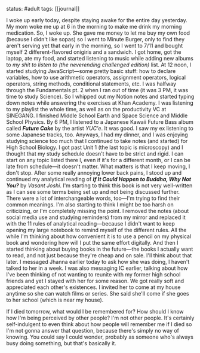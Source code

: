 status: #adult 
tags: [[journal]]

I woke up early today, despite staying awake for the entire day yesterday. My mom woke me up at 6 in the morning to make me drink my morning medication. So, I woke up. She gave me money to let me buy my own food (because I didn't like sopas) so I went to Minute Burger, only to find they aren't serving yet that early in the morning, so I went to 7/11 and bought myself 2 different-flavored onigiris and a sandwich. I got home, got the laptop, ate my food, and started listening to music while adding new albums to *my shit to listen to (the neverending challenged edition)* list. At 12 noon, I started studying JavaScript—some pretty basic stuff: how to declare variables, how to use arithmetic operators, assignment operators, logical operators, string methods, conditional statements, etc. I was halfway through the Fundamentals pt. 2 when I ran out of time (it was 3 PM, it was time to study Science). So I whipped out my Notion notes and started typing down notes while answering the exercises at Khan Academy. I was listening to my playlist the whole time, as well as on the productivity VC at SINEGANG. I finished Middle School Earth and Space Science and Middle School Physics. By 6 PM, I listened to a Japanese Kawaii Future Bass album called ***Future Cake*** by the artist *YUC'e*. It was good. I saw my ex listening to some Japanese tracks, too. Anyways, I had my dinner, and I was enjoying studying science too much that I continued to take notes (and started) for High School Biology. I got past Unit 1 (the last topic is microscopy) and I thought that my study schedule doesn't have to be strict and rigid. I can start on any topic listed there l, even if it's for a different month, or I can be late from schedule—it doesn't matter. What matters is that I keep moving, I don't stop. After some really annoying lower back pains, I stood up and continued my analytical reading of ***If It Could Happen to Buddha, Why Not You?*** by *Vasant Joshi*. I'm starting to think this book is not very well-written as I can see some terms being set up and not being discussed further. There were a lot of interchangeable words, too—I'm trying to find their common meanings. I'm also starting to think I might be too harsh on criticizing, or I'm completely missing the point. I removed the notes (about social media use and studying reminders) from my mirror and replaced it with the 11 rules of analytical reading—because I didn't want to keep opening my large notebook to remind myself of the different rules. All the while I'm thinking about how convenient it is to use a pencil on my physical book and wondering how will I put the same effort digitally. And then I started thinking about buying books in the future—the books I actually want to read, and not just because they're cheap and on sale. I'll think about that later. I messaged Jhanna earlier today to ask how she was doing, I haven't talked to her in a week. I was also messaging IC earlier, talking about how I've been thinking of not wanting to reunite with my former high school friends and yet I stayed with her for some reason. We got really soft and appreciated each other's existences. I invited her to come at my house anytime so she can watch films or series. She said she'll come if she goes to her school (which is near my house). 

If I died tomorrow, what would I be remembered for? How should I know how I'm being perceived by other people? I'm not other people. It's certainly self-indulgent to even think about how people will remember me if I died so I'm not gonna answer that question, because there's simply no way of knowing. You could say I could wonder, probably as someone who's always busy doing something, but that's basically it.